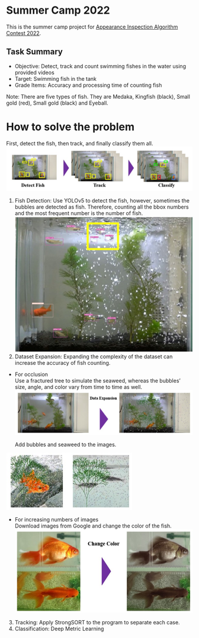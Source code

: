 # Summer Camp 2022
This is the summer camp project for [Appearance Inspection Algorithm Contest 2022](http://alcon.itlab.org/detail/).

## Task Summary
  - Objective: Detect, track and count swimming fishes in the water using provided videos
  - Target: Swimming fish in the tank
  - Grade Items: Accuracy and processing time of counting fish
   <p>
   Note: There are five types of fish. They are Medaka, Kingfish (black), Small gold (red), Small gold (black) and Eyeball.




# How to solve the problem
First, detect the fish, then track, and finally classify them all. 
![](image/1.jpg)
1. Fish Detection: Use YOLOv5 to detect the fish, however, sometimes the bubbles are detected as fish. Therefore, counting all the bbox numbers and the most frequent number is the number of fish.
![](image/2.jpg)
2. Dataset Expansion: Expanding the complexity of the dataset can increase the accuracy of fish counting. 
 - For occlusion   
     Use a fractured tree to simulate the seaweed, whereas the bubbles’ size, angle, and color vary from time to time as well. 
![](image/3.jpg)
     <p>
     Add bubbles and seaweed to the images. 
![](image/5.jpg)
 - For increasing numbers of images   
     Download images from Google and change the color of the fish.
![](image/4.jpg)     
3. Tracking: Apply StrongSORT to the program to separate each case. 
4. Classification: Deep Metric Learning 



